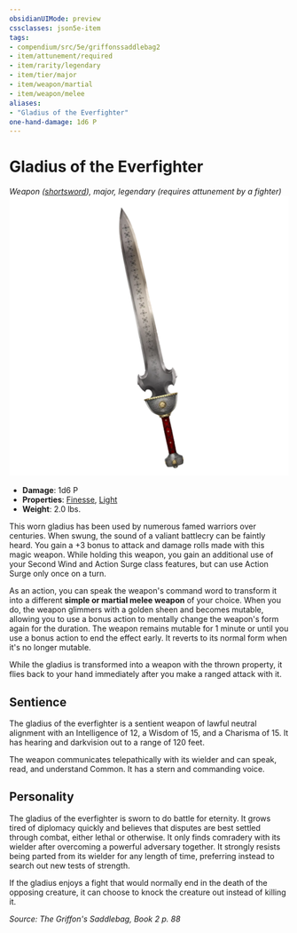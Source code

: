 ```yaml
---
obsidianUIMode: preview
cssclasses: json5e-item
tags:
- compendium/src/5e/griffonssaddlebag2
- item/attunement/required
- item/rarity/legendary
- item/tier/major
- item/weapon/martial
- item/weapon/melee
aliases: 
- "Gladius of the Everfighter"
one-hand-damage: 1d6 P
---
```

# Gladius of the Everfighter
*Weapon ([shortsword](compendium/items/shortsword.md)), major, legendary (requires attunement by a fighter)*  
![](https://raw.githubusercontent.com/TheGiddyLimit/homebrew-img/main/img/GriffonsSaddlebag2/Items/Gladius-of-the-Everfighter.webp#right)  

- **Damage**: 1d6 P
- **Properties**: [Finesse](/compendium/rules/item-properties.md#Finesse), [Light](/compendium/rules/item-properties.md#Light)
- **Weight**: 2.0 lbs.

This worn gladius has been used by numerous famed warriors over centuries. When swung, the sound of a valiant battlecry can be faintly heard. You gain a +3 bonus to attack and damage rolls made with this magic weapon. While holding this weapon, you gain an additional use of your Second Wind and Action Surge class features, but can use Action Surge only once on a turn.

As an action, you can speak the weapon's command word to transform it into a different **simple or martial melee weapon** of your choice. When you do, the weapon glimmers with a golden sheen and becomes mutable, allowing you to use a bonus action to mentally change the weapon's form again for the duration. The weapon remains mutable for 1 minute or until you use a bonus action to end the effect early. It reverts to its normal form when it's no longer mutable.

While the gladius is transformed into a weapon with the thrown property, it flies back to your hand immediately after you make a ranged attack with it.

## Sentience

The gladius of the everfighter is a sentient weapon of lawful neutral alignment with an Intelligence of 12, a Wisdom of 15, and a Charisma of 15. It has hearing and darkvision out to a range of 120 feet.

The weapon communicates telepathically with its wielder and can speak, read, and understand Common. It has a stern and commanding voice.

## Personality

The gladius of the everfighter is sworn to do battle for eternity. It grows tired of diplomacy quickly and believes that disputes are best settled through combat, either lethal or otherwise. It only finds comradery with its wielder after overcoming a powerful adversary together. It strongly resists being parted from its wielder for any length of time, preferring instead to search out new tests of strength.

If the gladius enjoys a fight that would normally end in the death of the opposing creature, it can choose to knock the creature out instead of killing it.

*Source: The Griffon's Saddlebag, Book 2 p. 88*